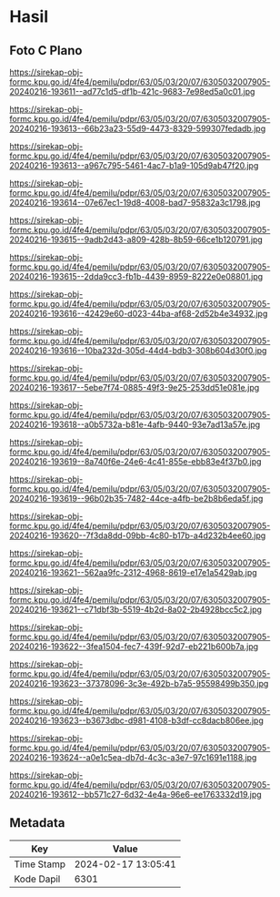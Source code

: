 # Hasil

## Foto C Plano

https://sirekap-obj-formc.kpu.go.id/4fe4/pemilu/pdpr/63/05/03/20/07/6305032007905-20240216-193611--ad77c1d5-df1b-421c-9683-7e98ed5a0c01.jpg

https://sirekap-obj-formc.kpu.go.id/4fe4/pemilu/pdpr/63/05/03/20/07/6305032007905-20240216-193613--66b23a23-55d9-4473-8329-599307fedadb.jpg

https://sirekap-obj-formc.kpu.go.id/4fe4/pemilu/pdpr/63/05/03/20/07/6305032007905-20240216-193613--a967c795-5461-4ac7-b1a9-105d9ab47f20.jpg

https://sirekap-obj-formc.kpu.go.id/4fe4/pemilu/pdpr/63/05/03/20/07/6305032007905-20240216-193614--07e67ec1-19d8-4008-bad7-95832a3c1798.jpg

https://sirekap-obj-formc.kpu.go.id/4fe4/pemilu/pdpr/63/05/03/20/07/6305032007905-20240216-193615--9adb2d43-a809-428b-8b59-66ce1b120791.jpg

https://sirekap-obj-formc.kpu.go.id/4fe4/pemilu/pdpr/63/05/03/20/07/6305032007905-20240216-193615--2dda9cc3-fb1b-4439-8959-8222e0e08801.jpg

https://sirekap-obj-formc.kpu.go.id/4fe4/pemilu/pdpr/63/05/03/20/07/6305032007905-20240216-193616--42429e60-d023-44ba-af68-2d52b4e34932.jpg

https://sirekap-obj-formc.kpu.go.id/4fe4/pemilu/pdpr/63/05/03/20/07/6305032007905-20240216-193616--10ba232d-305d-44d4-bdb3-308b604d30f0.jpg

https://sirekap-obj-formc.kpu.go.id/4fe4/pemilu/pdpr/63/05/03/20/07/6305032007905-20240216-193617--5ebe7f74-0885-49f3-9e25-253dd51e081e.jpg

https://sirekap-obj-formc.kpu.go.id/4fe4/pemilu/pdpr/63/05/03/20/07/6305032007905-20240216-193618--a0b5732a-b81e-4afb-9440-93e7ad13a57e.jpg

https://sirekap-obj-formc.kpu.go.id/4fe4/pemilu/pdpr/63/05/03/20/07/6305032007905-20240216-193619--8a740f6e-24e6-4c41-855e-ebb83e4f37b0.jpg

https://sirekap-obj-formc.kpu.go.id/4fe4/pemilu/pdpr/63/05/03/20/07/6305032007905-20240216-193619--96b02b35-7482-44ce-a4fb-be2b8b6eda5f.jpg

https://sirekap-obj-formc.kpu.go.id/4fe4/pemilu/pdpr/63/05/03/20/07/6305032007905-20240216-193620--7f3da8dd-09bb-4c80-b17b-a4d232b4ee60.jpg

https://sirekap-obj-formc.kpu.go.id/4fe4/pemilu/pdpr/63/05/03/20/07/6305032007905-20240216-193621--562aa9fc-2312-4968-8619-e17e1a5429ab.jpg

https://sirekap-obj-formc.kpu.go.id/4fe4/pemilu/pdpr/63/05/03/20/07/6305032007905-20240216-193621--c71dbf3b-5519-4b2d-8a02-2b4928bcc5c2.jpg

https://sirekap-obj-formc.kpu.go.id/4fe4/pemilu/pdpr/63/05/03/20/07/6305032007905-20240216-193622--3fea1504-fec7-439f-92d7-eb221b600b7a.jpg

https://sirekap-obj-formc.kpu.go.id/4fe4/pemilu/pdpr/63/05/03/20/07/6305032007905-20240216-193623--37378096-3c3e-492b-b7a5-95598499b350.jpg

https://sirekap-obj-formc.kpu.go.id/4fe4/pemilu/pdpr/63/05/03/20/07/6305032007905-20240216-193623--b3673dbc-d981-4108-b3df-cc8dacb806ee.jpg

https://sirekap-obj-formc.kpu.go.id/4fe4/pemilu/pdpr/63/05/03/20/07/6305032007905-20240216-193624--a0e1c5ea-db7d-4c3c-a3e7-97c1691e1188.jpg

https://sirekap-obj-formc.kpu.go.id/4fe4/pemilu/pdpr/63/05/03/20/07/6305032007905-20240216-193612--bb571c27-6d32-4e4a-96e6-ee1763332d19.jpg


## Metadata

| Key        | Value               |
| ---------- | ------------------- |
| Time Stamp | 2024-02-17 13:05:41 |
| Kode Dapil | 6301                |



